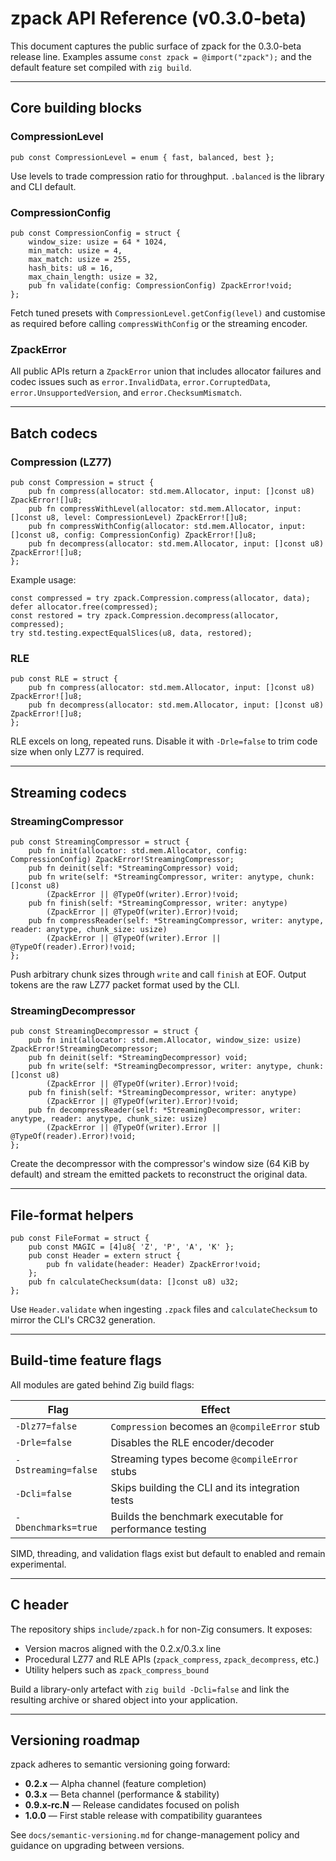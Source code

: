 # zpack API Reference (v0.3.0-beta)

This document captures the public surface of zpack for the 0.3.0-beta release line. Examples assume `const zpack = @import("zpack");` and the default feature set compiled with `zig build`.

---

## Core building blocks

### CompressionLevel
```zig
pub const CompressionLevel = enum { fast, balanced, best };
```
Use levels to trade compression ratio for throughput. `.balanced` is the library and CLI default.

### CompressionConfig
```zig
pub const CompressionConfig = struct {
    window_size: usize = 64 * 1024,
    min_match: usize = 4,
    max_match: usize = 255,
    hash_bits: u8 = 16,
    max_chain_length: usize = 32,
    pub fn validate(config: CompressionConfig) ZpackError!void;
};
```
Fetch tuned presets with `CompressionLevel.getConfig(level)` and customise as required before calling `compressWithConfig` or the streaming encoder.

### ZpackError
All public APIs return a `ZpackError` union that includes allocator failures and codec issues such as `error.InvalidData`, `error.CorruptedData`, `error.UnsupportedVersion`, and `error.ChecksumMismatch`.

---

## Batch codecs

### Compression (LZ77)
```zig
pub const Compression = struct {
    pub fn compress(allocator: std.mem.Allocator, input: []const u8) ZpackError![]u8;
    pub fn compressWithLevel(allocator: std.mem.Allocator, input: []const u8, level: CompressionLevel) ZpackError![]u8;
    pub fn compressWithConfig(allocator: std.mem.Allocator, input: []const u8, config: CompressionConfig) ZpackError![]u8;
    pub fn decompress(allocator: std.mem.Allocator, input: []const u8) ZpackError![]u8;
};
```
Example usage:
```zig
const compressed = try zpack.Compression.compress(allocator, data);
defer allocator.free(compressed);
const restored = try zpack.Compression.decompress(allocator, compressed);
try std.testing.expectEqualSlices(u8, data, restored);
```

### RLE
```zig
pub const RLE = struct {
    pub fn compress(allocator: std.mem.Allocator, input: []const u8) ZpackError![]u8;
    pub fn decompress(allocator: std.mem.Allocator, input: []const u8) ZpackError![]u8;
};
```
RLE excels on long, repeated runs. Disable it with `-Drle=false` to trim code size when only LZ77 is required.

---

## Streaming codecs

### StreamingCompressor
```zig
pub const StreamingCompressor = struct {
    pub fn init(allocator: std.mem.Allocator, config: CompressionConfig) ZpackError!StreamingCompressor;
    pub fn deinit(self: *StreamingCompressor) void;
    pub fn write(self: *StreamingCompressor, writer: anytype, chunk: []const u8)
        (ZpackError || @TypeOf(writer).Error)!void;
    pub fn finish(self: *StreamingCompressor, writer: anytype)
        (ZpackError || @TypeOf(writer).Error)!void;
    pub fn compressReader(self: *StreamingCompressor, writer: anytype, reader: anytype, chunk_size: usize)
        (ZpackError || @TypeOf(writer).Error || @TypeOf(reader).Error)!void;
};
```
Push arbitrary chunk sizes through `write` and call `finish` at EOF. Output tokens are the raw LZ77 packet format used by the CLI.

### StreamingDecompressor
```zig
pub const StreamingDecompressor = struct {
    pub fn init(allocator: std.mem.Allocator, window_size: usize) ZpackError!StreamingDecompressor;
    pub fn deinit(self: *StreamingDecompressor) void;
    pub fn write(self: *StreamingDecompressor, writer: anytype, chunk: []const u8)
        (ZpackError || @TypeOf(writer).Error)!void;
    pub fn finish(self: *StreamingDecompressor, writer: anytype)
        (ZpackError || @TypeOf(writer).Error)!void;
    pub fn decompressReader(self: *StreamingDecompressor, writer: anytype, reader: anytype, chunk_size: usize)
        (ZpackError || @TypeOf(writer).Error || @TypeOf(reader).Error)!void;
};
```
Create the decompressor with the compressor's window size (64 KiB by default) and stream the emitted packets to reconstruct the original data.

---

## File-format helpers

```zig
pub const FileFormat = struct {
    pub const MAGIC = [4]u8{ 'Z', 'P', 'A', 'K' };
    pub const Header = extern struct {
        pub fn validate(header: Header) ZpackError!void;
    };
    pub fn calculateChecksum(data: []const u8) u32;
};
```
Use `Header.validate` when ingesting `.zpack` files and `calculateChecksum` to mirror the CLI's CRC32 generation.

---

## Build-time feature flags

All modules are gated behind Zig build flags:

| Flag | Effect |
|------|--------|
| `-Dlz77=false` | `Compression` becomes an `@compileError` stub |
| `-Drle=false` | Disables the RLE encoder/decoder |
| `-Dstreaming=false` | Streaming types become `@compileError` stubs |
| `-Dcli=false` | Skips building the CLI and its integration tests |
| `-Dbenchmarks=true` | Builds the benchmark executable for performance testing |

SIMD, threading, and validation flags exist but default to enabled and remain experimental.

---

## C header

The repository ships `include/zpack.h` for non-Zig consumers. It exposes:
- Version macros aligned with the 0.2.x/0.3.x line
- Procedural LZ77 and RLE APIs (`zpack_compress`, `zpack_decompress`, etc.)
- Utility helpers such as `zpack_compress_bound`

Build a library-only artefact with `zig build -Dcli=false` and link the resulting archive or shared object into your application.

---

## Versioning roadmap

zpack adheres to semantic versioning going forward:
- **0.2.x** — Alpha channel (feature completion)
- **0.3.x** — Beta channel (performance & stability)
- **0.9.x-rc.N** — Release candidates focused on polish
- **1.0.0** — First stable release with compatibility guarantees

See `docs/semantic-versioning.md` for change-management policy and guidance on upgrading between versions.